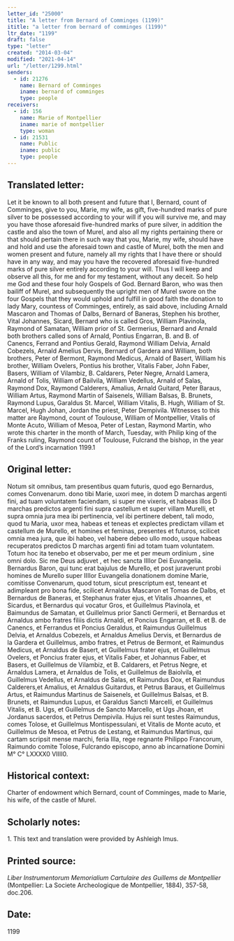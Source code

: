 ```yaml
---
letter_id: "25000"
title: "A letter from Bernard of Comminges (1199)"
ititle: "a letter from bernard of comminges (1199)"
ltr_date: "1199"
draft: false
type: "letter"
created: "2014-03-04"
modified: "2021-04-14"
url: "/letter/1299.html"
senders:
  - id: 21276
    name: Bernard of Comminges
    iname: bernard of comminges
    type: people
receivers:
  - id: 156
    name: Marie of Montpellier
    iname: marie of montpellier
    type: woman
  - id: 21531
    name: Public
    iname: public
    type: people
---
```

<h2> Translated letter:</h2>Let it be known to all both present and future that I, Bernard, count of Comminges, give to you, Marie, my wife, as gift, five-hundred marks of pure silver to be possessed according to your will if you will survive me, and may you have those aforesaid five-hundred marks of pure silver, in addition the castle and also the town of Murel, and also all my rights pertaining there or that should pertain there in such way that you, Marie, my wife, should have and hold and use the aforesaid town and castle of Murel, both the men and women present and future, namely all my rights that I have there or should have in any way, and may you have the recovered aforesaid five-hundred marks of pure silver entirely according to your will.  Thus I will keep and observe all this, for me and for my testament, without any deceit.  So help me God and these four holy Gospels of God.
	Bernard Baron, who was then bailiff of Murel, and subsequently the upright men of Murel swore on the four Gospels that they would uphold and fulfill in good faith the donation to lady Mary, countess of Comminges, entirely, as said above, including Arnald Mascaron and Thomas of Dalbs, Bernard of Baneras, Stephen his brother, Vital Johannes, Sicard, Bernard who is called Gros, William Plavinola, Raymond of Samatan, William prior of St. Germerius, Bernard and Arnald both brothers called sons of Arnald, Pontius Engarran, B. and B. of Canencs, Ferrand and Pontius Gerald, Raymond William Delvia, Arnald Cobezels, Arnald Amelius Dervis, Bernard of Gardera and William, both brothers, Peter of Bermont, Raymond Medicus, Arnald of Basert, William his brother, William Ovelers, Pontius his brother, Vitalis Faber, John Faber, Basers, William of Vilambiz, B. Caldarers, Peter Negre, Arnald Lamera, Arnald of Tolis, William of Bailvila, William Vedellus, Arnald of Salas, Raymond Dox, Raymond Calderers, Amalius, Arnald Guitard, Peter Baraus, William Artus, Raymond Martin of Saisenels, William Balsas, B. Brunets, Raymond Lupus, Garaldus St. Marcel, William Vitalis, B. Hugh, William of St. Marcel, Hugh Johan, Jordan the priest, Peter Dempivila.
	Witnesses to this matter are Raymond, count of Toulouse, William of Montpellier, Vitalis of Monte Acuto, William of Mesoa, Peter of Lestan, Raymond Martin, who wrote this charter in the month of March, Tuesday, with Philip king of the Franks ruling, Raymond count of Toulouse, Fulcrand the bishop, in the year of the Lord’s incarnation 1199.1
<h2 class="mt-4"> Original letter:</h2>Notum sit omnibus, tam presentibus quam futuris, quod ego Bernardus, comes Convenarum. dono tibi Marie, uxori mee, in dotem D marchas argenti fini, ad tuam voluntatem faciendam, si super me vixeris, et habeas illos D marchas predictos argenti fini supra castellum et super villam Murelli, et supra omnia jura mea ibi pertinencia, vel ibi pertinere debent, tali modo, quod tu Maria, uxor mea, habeas et teneas et explectes predictam villam et castellum de Murello, et homines et feminas, presentes et futuros, scilicet omnia mea jura, que ibi habeo, vel habere debeo ullo modo, usque habeas recuperatos predictos D marchas argenti fini ad totam tuam voluntatem. Totum hoc ita tenebo et observabo, per me et per meum ordinium , sine omni dolo. Sic me Deus adjuvet , et hec sancta IIIIor Dei Euvangelia.
Bernardus Baron, qui tunc erat bajulus de Murello, et post juraverunt probi homines de Murello super IIIIor Euvangelia donationem domine Marie, comitisse Convenarum, quod totum, sicut prescriptum est, teneant et adimpleant pro bona fide, scilicet Arnaldus Mascaron et Tomas de Dalbs, et Bernardus de Baneras, et Stephanus frater ejus, et Vitalis Jhoannes, et Sicardus, et Bernardus qui vocatur Gros, et Guillelmus Plavinola, et Baimundus de Samatan, et Guillelmus prior Sancti Germerii, et Bernardus et Arnaldus ambo fratres filiis dictis Arnaldi, et Poncius Engarran, et B. et B. de Canencs, et Ferrandus et Poncius Geraldus, et Raimundus Guillelmus Delvia, et Arnaldus Cobezels, et Arnaldus Amelius Dervis, et Bernardus de la Gardera et Guillelmus, ambo fratres, et Petrus de Bermont, et Raimundus Medicus, et Arnaldus de Basert, et Guillelmus frater ejus, et Guillelmus Ovelers, et Poncius frater ejus, et Vitalis Faber, et Johannus Faber, et Basers, et Guillelmus de Vilambiz, et B. Caldarers, et Petrus Negre, et Arnaldus Lamera, et Arnaldus de Tolis, et Guillelmus de Baiolvila, et Guillelmus Vedellus, et Arnaldus de Salas, et Raimundus Dox, et Raimundus Calderers,et Amalius, et Arnaldus Guitardus, et Petrus Baraus, et Guillelmus Artus, et Raimundus Martinus de Saisenels, et Guillelmus Balsas, et B. Brunets, et Raimundus Lupus, et Garaldus Sancti Marcelli, et Guillelmus Vitalis, et B. Ugs, et Guillelmus de Sancto Marcello, et Ugs Jhoan, et Jordanus sacerdos, et Petrus Dempivila.
Hujus rei sunt testes Raimundus, comes Tolose, et Guillelmus Montispessulani, et Vitalis de Monte acuto, et Guillelmus de Mesoa, et Petrus de Lestang, et Raimundus Martinus, qui cartam scripsit mense marchi, feria IIIa, rege regnante Philippo Francorum, Raimundo comite Tolose, Fulcrando episcopo, anno ab incarnatione Domini M° C° LXXXX0 VIIII0.
<h2 class="mt-4"> Historical context:</h2>Charter of endowment which Bernard, count of Comminges, made to Marie, his wife, of the castle of Murel.
<h2 class="mt-4"> Scholarly notes:</h2>1. This text and translation were provided by Ashleigh Imus.
<h2 class="mt-4"> Printed source:</h2><p><em>Liber Instrumentorum Memorialium Cartulaire des Guillems de Montpellier</em> (Montpellier: La Societe Archeologique de Montpellier, 1884), 357-58, doc.206.</p><h2 class="mt-4"> Date:</h2>1199